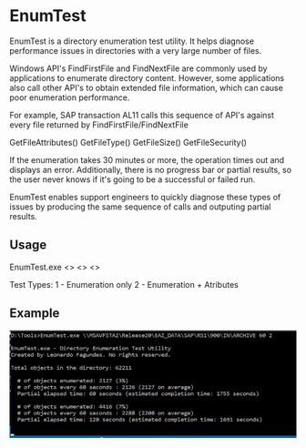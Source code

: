 # EnumTest

EnumTest is a directory enumeration test utility. It helps diagnose performance issues in directories with a very large number of files.

Windows API's FindFirstFile and FindNextFile are commonly used by applications to enumerate directory content. However, some applications also call other API's to obtain extended file information, which can cause poor enumeration performance.

For example, SAP transaction AL11 calls this sequence of API's against every file returned by FindFirstFile/FindNextFile

GetFileAttributes()
GetFileType()
GetFileSize()
GetFileSecurity()

If the enumeration takes 30 minutes or more, the operation times out and displays an error. Additionally, there is no progress bar or partial results, so the user never knows if it's going to be a successful or failed run.

EnumTest enables support engineers to quickly diagnose these types of issues by producing the same sequence of calls and outputing partial results.

## Usage

EnumTest.exe <<directory name>> <<refresh rate in seconds>> <<test type>>

Test Types:
  1 - Enumeration only
  2 - Enumeration + Atributes

## Example

![Alt text](screenshot1.png?raw=true "Image1")



